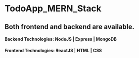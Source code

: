# TodoApp_MERN_Stack

## Both frontend and backend are available.

#### Backend Technologies: NodeJS | Express | MongoDB
#### Frontend Technologies: ReactJS | HTML | CSS
